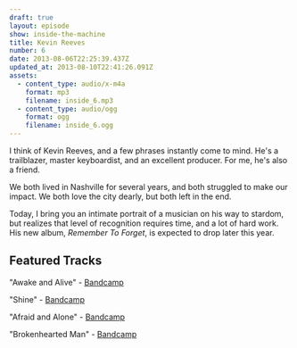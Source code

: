 ```yaml
---
draft: true
layout: episode
show: inside-the-machine
title: Kevin Reeves
number: 6
date: 2013-08-06T22:25:39.437Z
updated_at: 2013-08-10T22:41:26.091Z
assets:
  - content_type: audio/x-m4a
    format: mp3
    filename: inside_6.mp3
  - content_type: audio/ogg
    format: ogg
    filename: inside_6.ogg
---
```

I think of Kevin Reeves, and a few phrases instantly come to mind. He's a trailblazer, master keyboardist, and an excellent producer. For me, he's also a friend.

We both lived in Nashville for several years, and both struggled to make our impact. We both love the city dearly, but both left in the end. 

Today, I bring you an intimate portrait of a musician on his way to stardom, but realizes that level of recognition requires time, and a lot of hard work. His new album, *Remember To Forget*, is expected to drop later this year.

## Featured Tracks

"Awake and Alive" - [Bandcamp](http://kevinreeves.bandcamp.com/track/awake-and-alive)

"Shine" - [Bandcamp](http://kevinreeves.bandcamp.com)

"Afraid and Alone" - [Bandcamp](http://kevinreeves.bandcamp.com/album/its-about-time)

"Brokenhearted Man" - [Bandcamp](http://kevinreeves.bandcamp.com)